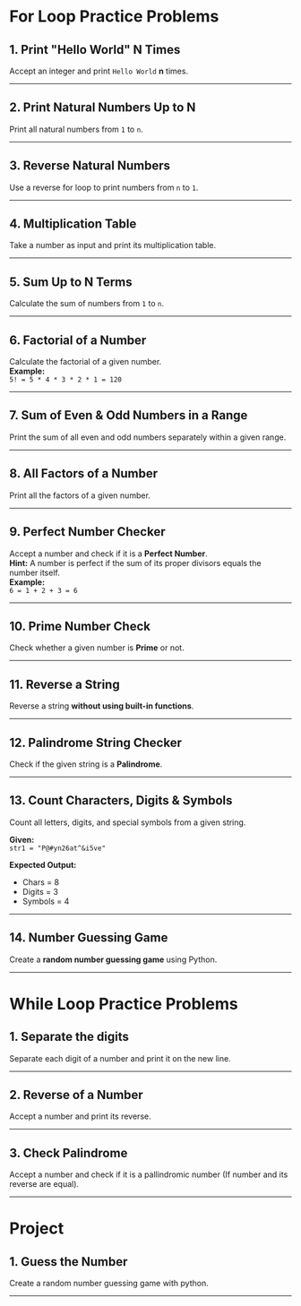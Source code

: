 # For Loop Practice Problems

## 1. Print "Hello World" N Times
Accept an integer and print `Hello World` **n** times.

---

## 2. Print Natural Numbers Up to N
Print all natural numbers from `1` to `n`.

---

## 3. Reverse Natural Numbers
Use a reverse for loop to print numbers from `n` to `1`.

---

## 4. Multiplication Table
Take a number as input and print its multiplication table.  


---

## 5. Sum Up to N Terms
Calculate the sum of numbers from `1` to `n`.

---

## 6. Factorial of a Number
Calculate the factorial of a given number.  
**Example:**  
`5! = 5 * 4 * 3 * 2 * 1 = 120`

---

## 7. Sum of Even & Odd Numbers in a Range
Print the sum of all even and odd numbers separately within a given range.

---

## 8. All Factors of a Number
Print all the factors of a given number.

---

## 9. Perfect Number Checker
Accept a number and check if it is a **Perfect Number**.  
**Hint:** A number is perfect if the sum of its proper divisors equals the number itself.  
**Example:**  
`6 = 1 + 2 + 3 = 6`

---

## 10. Prime Number Check
Check whether a given number is **Prime** or not.

---

## 11. Reverse a String
Reverse a string **without using built-in functions**.

---

## 12. Palindrome String Checker
Check if the given string is a **Palindrome**.

---

## 13. Count Characters, Digits & Symbols
Count all letters, digits, and special symbols from a given string.  

**Given:**  
`str1 = "P@#yn26at^&i5ve"`  

**Expected Output:**  
- Chars = 8  
- Digits = 3  
- Symbols = 4

---

## 14. Number Guessing Game
Create a **random number guessing game** using Python.

---


# While Loop Practice Problems

## 1. Separate the digits
Separate each digit of a number and print it on the new line.

---

## 2. Reverse of a Number
Accept a number and print its reverse.

---

## 3. Check Palindrome
 Accept a number and check if it is a pallindromic number (If number and its reverse are equal).

---


# Project

## 1. Guess the Number
Create a random number guessing game with python.

---